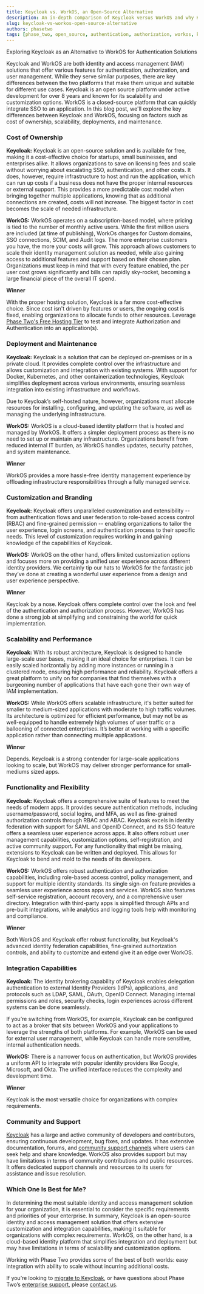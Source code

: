 ```yaml
---
title: Keycloak vs. WorkOS, an Open-Source Alternative
description: An in-depth comparison of Keycloak versus WorkOS and why Keycloak is a strong alternative to a paid Authentication and Authorization service.
slug: keycloak-vs-workos-open-source-alternative
authors: phasetwo
tags: [phase_two, open_source, authentication, authorization, workos, keycloak]
---
```


Exploring Keycloak as an Alternative to WorkOS for Authentication Solutions

Keycloak and WorkOS are both identity and access management (IAM) solutions that offer various features for authentication, authorization, and user management. While they serve similar purposes, there are key differences between the two platforms that make them unique and suitable for different use cases. Keycloak is an open source platform under active development for over 8 years and known for its scalability and customization options. WorkOS is a closed-source platform that can quickly integrate SSO to an application. In this blog post, we'll explore the key differences between Keycloak and WorkOS, focusing on factors such as cost of ownership, scalability, deployments, and maintenance.

<!--truncate-->

### Cost of Ownership

**Keycloak:**
Keycloak is an open-source solution and is available for free, making it a cost-effective choice for startups, small businesses, and enterprises alike. It allows organizations to save on licensing fees and scale without worrying about escalating SSO, authentication, and other costs. It does, however, require infrastructure to host and run the application, which can run up costs if a business does not have the proper internal resources or external support. This provides a more predictable cost model when bringing together multiple applications, knowing that as additional connections are created, costs will not increase. The biggest factor in cost becomes the scale of needed infrastructure.

**WorkOS:**
WorkOS operates on a subscription-based model, where pricing is tied to the number of monthly active users. While the first million users are included (at time of publishing), WorkOs charges for Custom domains, SSO connections, SCIM, and Audit logs. The more enterprise customers you have, the more your costs will grow. This approach allows customers to scale their identity management solution as needed, while also gaining access to additional features and support based on their chosen plan. Organizations must keep in mind that with every feature enabled, the per user cost grows significantly and bills can rapidly sky-rocket, becoming a large financial piece of the overall IT spend.

**Winner**

With the proper hosting solution, Keycloak is a far more cost-effective choice. Since cost isn't driven by features or users, the ongoing cost is fixed, enabling organizations to allocate funds to other resources. Leverage [Phase Two's Free Hosting Tier](https://phasetwo.io/hosting/) to test and integrate Authorization and Authentication into an application(s).

### Deployment and Maintenance

**Keycloak:**
Keycloak is a solution that can be deployed on-premises or in a private cloud. It provides complete control over the infrastructure and allows customization and integration with existing systems. With support for Docker, Kubernetes, and other containerization technologies, Keycloak simplifies deployment across various environments, ensuring seamless integration into existing infrastructure and workflows.

Due to Keycloak’s self-hosted nature, however, organizations must allocate resources for installing, configuring, and updating the software, as well as managing the underlying infrastructure.

**WorkOS:**
WorkOS is a cloud-based identity platform that is hosted and managed by WorkOS. It offers a simpler deployment process as there is no need to set up or maintain any infrastructure.
Organizations benefit from reduced internal IT burden, as WorkOS handles updates, security patches, and system maintenance.

**Winner**

WorkOS provides a more hassle-free identity management experience by offloading infrastructure responsibilities through a fully managed service.

### Customization and Branding

**Keycloak:**
Keycloak offers unparalleled customization and extensibility -- from authentication flows and user federation to role-based access control (RBAC) and fine-grained permission -- enabling organizations to tailor the user experience, login screens, and authentication process to their specific needs. This level of customization requires working in and gaining knowledge of the capabilities of Keycloak.

**WorkOS:**
WorkOS on the other hand, offers limited customization options and focuses more on providing a unified user experience across different identity providers. We certainly tip our hats to WorkOS for the fantastic job they’ve done at creating a wonderful user experience from a design and user experience perspective.

**Winner**

Keycloak by a nose. Keycloak offers complete control over the look and feel of the authentication and authorization process. However, WorkOS has done a strong job at simplifying and constraining the world for quick implementation.

### Scalability and Performance

**Keycloak:**
With its robust architecture, Keycloak is designed to handle large-scale user bases, making it an ideal choice for enterprises. It can be easily scaled horizontally by adding more instances or running in a clustered mode, ensuring high performance and reliability. Keycloak offers a great platform to unify on for companies that find themselves with a burgeoning number of applications that have each gone their own way of IAM implementation.

**WorkOS:**
While WorkOS offers scalable infrastructure, it's better suited for smaller to medium-sized applications with moderate to high traffic volumes. Its architecture is optimized for efficient performance, but may not be as well-equipped to handle extremely high volumes of user traffic or a ballooning of connected enterprises. It’s better at working with a specific application rather than connecting multiple applications.

**Winner**

Depends. Keycloak is a strong contender for large-scale applications looking to scale, but WorkOS may deliver stronger performance for small-mediums sized apps.

### Functionality and Flexibility

**Keycloak:**
Keycloak offers a comprehensive suite of features to meet the needs of modern apps. It provides secure authentication methods, including username/password, social logins, and MFA, as well as fine-grained authorization controls through RBAC and ABAC. Keycloak excels in identity federation with support for SAML and OpenID Connect, and its SSO feature offers a seamless user experience across apps. It also offers robust user management capabilities, customization options, self-registration, and active community support. For any functionality that might be missing, extensions to Keycloak can be written and deployed. This allows for Keycloak to bend and mold to the needs of its developers.

**WorkOS:**
WorkOS offers robust authentication and authorization capabilities, including role-based access control, policy management, and support for multiple identity standards. Its single sign-on feature provides a seamless user experience across apps and services. WorkOS also features self-service registration, account recovery, and a comprehensive user directory. Integration with third-party apps is simplified through APIs and pre-built integrations, while analytics and logging tools help with monitoring and compliance.

**Winner**

Both WorkOS and Keycloak offer robust functionality, but Keycloak's advanced identity federation capabilities, fine-grained authorization controls, and ability to customize and extend give it an edge over WorkOS.

### Integration Capabilities

**Keycloak:**
The identity brokering capability of Keycloak enables delegation authentication to external Identity Providers (IdPs), applications, and protocols such as LDAP, SAML, OAuth, OpenID Connect. Managing internal permissions and roles, security checks, login experiences across different systems can be done seamlessly.

If you’re switching from WorkOS, for example, Keycloak can be configured to act as a broker that sits between WorkOS and your applications to leverage the strengths of both platforms. For example, WorkOS can be used for external user management, while Keycloak can handle more sensitive, internal authentication needs.

**WorkOS:**
There is a narrower focus on authentication, but WorkOS provides a uniform API to integrate with popular identity providers like Google, Microsoft, and Okta. The unified interface reduces the complexity and development time.

**Winner**

Keycloak is the most versatile choice for organizations with complex requirements.

### Community and Support

[Keycloak](https://github.com/keycloak) has a large and active community of developers and contributors, ensuring continuous development, bug fixes, and updates. It has extensive documentation, forums, and [community support channels](https://keycloak.discourse.group/) where users can seek help and share knowledge. WorkOS also provides support but may have limitations in terms of community contributions and public resources. It offers dedicated support channels and resources to its users for assistance and issue resolution.

### Which One Is Best for Me?

In determining the most suitable identity and access management solution for your organization, it is essential to consider the specific requirements and priorities of your enterprise. In summary, Keycloak is an open-source identity and access management solution that offers extensive customization and integration capabilities, making it suitable for organizations with complex requirements. WorkOS, on the other hand, is a cloud-based identity platform that simplifies integration and deployment but may have limitations in terms of scalability and customization options.

Working with Phase Two provides some of the best of both worlds: easy integration with ability to scale without incurring additional costs.

If you’re looking to [migrate to Keycloak](https://phasetwo.io/support/migrate-to-keycloak/), or have questions about Phase Two’s [enterprise support](https://phasetwo.io/support/), please [contact us](https://scheduler.zoom.us/phasetwo).
